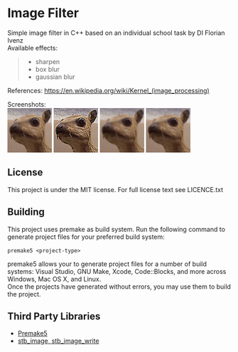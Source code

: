 # Image Filter
Simple image filter in C++ based on an individual school task by DI Florian Ivenz<br>
Available effects:
>+ sharpen
>+ box blur
>+ gaussian blur <br>

References: https://en.wikipedia.org/wiki/Kernel_(image_processing)

Screenshots: <br>
![Identity](/ImageFilter/ressources/Identity.png?raw=true)
![Sharpen](/ImageFilter/ressources/Sharpen.png?raw=true)
![Box blur](/ImageFilter/ressources/BoxBlur.png?raw=true)
![Gaussian blur](/ImageFilter/ressources/GaussianBlur.png?raw=true)

## License
This project is under the MIT license. For full license text see LICENCE.txt
## Building
This project uses premake as build system.
Run the following command to generate project files for your preferred build system:

    premake5 <project-type>

premake5 allows your to generate project files for a number of build systems: Visual Studio, GNU Make, Xcode, Code::Blocks, and more across Windows, Mac OS X, and Linux.
<br>
Once the projects have generated without errors, you may use them to build the project.
## Third Party Libraries
* [Premake5](https://premake.github.io/) 
* [stb_image, stb_image_write](https://github.com/nothings/stb)
